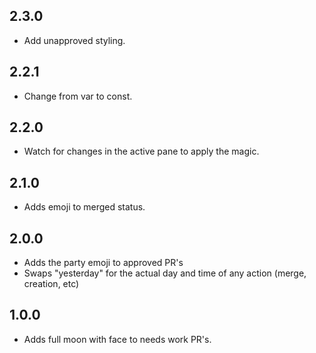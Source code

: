 ## 2.3.0

- Add unapproved styling.

## 2.2.1

- Change from var to const.

## 2.2.0

- Watch for changes in the active pane to apply the magic.

## 2.1.0

- Adds emoji to merged status.

## 2.0.0

- Adds the party emoji to approved PR's
- Swaps "yesterday" for the actual day and time of any action (merge, creation, etc)

## 1.0.0

- Adds full moon with face to needs work PR's.